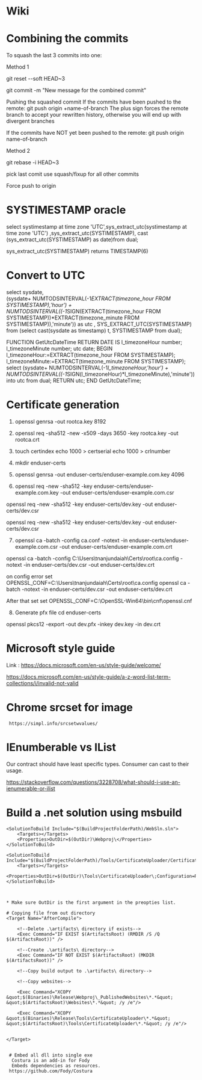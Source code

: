 # Wiki

# Combining the commits
To squash the last 3 commits into one:

Method 1

git reset --soft HEAD~3

git commit -m "New message for the combined commit"

Pushing the squashed commit
If the commits have been pushed to the remote:
git push origin +name-of-branch
The plus sign forces the remote branch to accept your rewritten history, otherwise you will end up with divergent branches

If the commits have NOT yet been pushed to the remote:
git push origin name-of-branch


Method 2

git rebase -i HEAD~3

pick last comit
use squash/fixup for all other commits

Force push to origin

# SYSTIMESTAMP oracle

select systimestamp at time zone 'UTC',sys_extract_utc(systimestamp at time zone 'UTC') ,sys_extract_utc(SYSTIMESTAMP), cast (sys_extract_utc(SYSTIMESTAMP) as date)from dual;

sys_extract_utc(SYSTIMESTAMP) returns TIMESTAMP(6)

# Convert to UTC
 select sysdate,      
      (sysdate+ NUMTODSINTERVAL(-1*EXTRACT(timezone_hour FROM SYSTIMESTAMP),'hour') +  NUMTODSINTERVAL((-1*SIGN(EXTRACT(timezone_hour FROM SYSTIMESTAMP))*EXTRACT(timezone_minute FROM SYSTIMESTAMP)),'minute')) as utc ,
        SYS_EXTRACT_UTC(SYSTIMESTAMP) from (select cast(sysdate as timestamp) t, SYSTIMESTAMP from dual);
        
FUNCTION GetUtcDateTime
  RETURN DATE
  IS
  l_timezoneHour number;
  l_timezoneMinute number;
  utc date;
  BEGIN
  l_timezoneHour:=EXTRACT(timezone_hour FROM SYSTIMESTAMP);
  l_timezoneMinute:=EXTRACT(timezone_minute FROM SYSTIMESTAMP);
  select (sysdate+ NUMTODSINTERVAL(-1*l_timezoneHour,'hour') +  NUMTODSINTERVAL((-1*SIGN(l_timezoneHour)*l_timezoneMinute),'minute')) into utc from dual;
  RETURN utc;
  END GetUtcDateTime;
  
 
     
# Certificate generation

1. openssl genrsa -out rootca.key 8192

2. openssl req -sha512 -new -x509 -days 3650 -key rootca.key -out rootca.crt

3. touch certindex
echo 1000 > certserial
echo 1000 > crlnumber

4. mkdir enduser-certs

5. openssl genrsa -out enduser-certs/enduser-example.com.key 4096

6. openssl req -new -sha512 -key enduser-certs/enduser-example.com.key -out enduser-certs/enduser-example.com.csr

openssl req -new -sha512 -key enduser-certs/dev.key -out enduser-certs/dev.csr

openssl req -new -sha512 -key enduser-certs/dev.key -out enduser-certs/dev.csr


7. openssl ca -batch -config ca.conf -notext -in enduser-certs/enduser-example.com.csr -out enduser-certs/enduser-example.com.crt

openssl ca -batch -config C:\Users\tnanjundaiah\Certs\root\ca.config -notext -in enduser-certs/dev.csr -out enduser-certs/dev.crt

on config error
set OPENSSL_CONF=C:\Users\tnanjundaiah\Certs\root\ca.config
openssl ca -batch -notext -in enduser-certs/dev.csr -out enduser-certs/dev.crt

After that set
set OPENSSL_CONF=C:\OpenSSL-Win64\bin\cnf\openssl.cnf

8. Generate pfx file
cd enduser-certs
 
openssl pkcs12 -export -out dev.pfx -inkey dev.key -in dev.crt


# Microsoft style guide
  
  Link :  https://docs.microsoft.com/en-us/style-guide/welcome/
  
  https://docs.microsoft.com/en-us/style-guide/a-z-word-list-term-collections/i/invalid-not-valid
  
# Chrome srcset for image 

     https://simpl.info/srcsetwvalues/
     
# IEnumberable vs IList
Our contract should have least specific types. Consumer can cast to their usage.

https://stackoverflow.com/questions/3228708/what-should-i-use-an-ienumerable-or-ilist

# Build a .net solution using msbuild

    <SolutionToBuild Include="$(BuildProjectFolderPath)/WebSln.sln">
        <Targets></Targets>
        <Properties>OutDir=$(OutDir)\Webproj\</Properties>
    </SolutionToBuild>
    
    <SolutionToBuild Include="$(BuildProjectFolderPath)/Tools/CertificateUploader/CertificateUploader.csproj">
        <Targets></Targets>
        <Properties>OutDir=$(OutDir)\Tools\CertificateUploader\;Configuration=Release;Platform=AnyCPU</Properties>
    </SolutionToBuild>
    
    
    
    * Make sure OutDir is the first argument in the preopties list.
    
    # Copying file from out directory
    <Target Name="AfterCompile">
		
		<!--Delete .\artifacts\ directory if exists-->
		<Exec Command="IF EXIST $(ArtifactsRoot) (RMDIR /S /Q $(ArtifactsRoot))" />
		
		<!--Create .\artifacts\ directory-->
		<Exec Command="IF NOT EXIST $(ArtifactsRoot) (MKDIR $(ArtifactsRoot))" />
		
		<!--Copy build output to .\artifacts\ directory-->
		
		<!--Copy websites-->
		
		<Exec Command="XCOPY &quot;$(Binaries)\Release\Webproj\_PublishedWebsites\*.*&quot; &quot;$(ArtifactsRoot)\Websites\*.*&quot; /y /e"/>
			
		<Exec Command="XCOPY &quot;$(Binaries)\Release\Tools\CertificateUploader\*.*&quot; &quot;$(ArtifactsRoot)\Tools\CertificateUploader\*.*&quot; /y /e"/>
		
		
	</Target>
	
	
     # Embed all dll into single exe
      Costura is an add-in for Fody
      Embeds dependencies as resources.
     https://github.com/Fody/Costura
    

